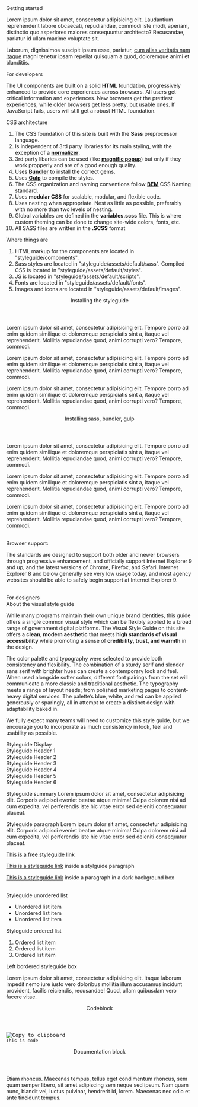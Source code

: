 <div class="title-1">Getting started</div>

<p class="styleguide__summary">Lorem ipsum dolor sit amet, consectetur adipisicing elit. Laudantium reprehenderit labore obcaecati, repudiandae, commodi iste modi, aperiam, distinctio quo asperiores maiores consequuntur architecto? Recusandae, pariatur id ullam maxime voluptate sit.</p>
<p class="styleguide__paragraph">Laborum, dignissimos suscipit ipsum esse, pariatur, <a href="#" class="styleguide__link">cum alias veritatis nam itaque</a> magni tenetur ipsam repellat quisquam a quod, doloremque animi et blanditiis.</p>

<div class="title-3 styleguide__text--blue">For developers</div>
<p class="styleguide__paragraph">The UI components are built on a solid <strong>HTML</strong> foundation, progressively enhanced to provide core experiences across browsers. All users get critical information and experiences. New browsers get the prettiest experiences, while older browsers get less pretty, but usable ones. If JavaScript fails, users will still get a robust HTML foundation.</p>

<div class="title-4">CSS architecture</div>
<ol class="styleguide__list">
    <li>The CSS foundation of this site is built with the <strong>Sass</strong> preprocessor language.</li>
    <li>Is independent of 3rd party libraries for its main styling, with the exception of a <a href="github.com/necolas/normalize.css" target="_blank"><strong>normalizer</strong></a>.</li>
    <li>3rd party libaries can be used (like <a href="http://dimsemenov.com/plugins/magnific-popup/" target="_blank"><strong>magnific popup</strong></a>) but only if they work propperly and are of a good enough quality.</li>
    <li>Uses <a href="http://bundler.io/" target="_blank"><strong>Bundler</strong></a> to install the correct gems.</li>
    <li>Uses <a href="http://gulpjs.com/" terget="_blank"><strong>Gulp</strong></a> to compile the styles.</li>
    <li>The CSS organization and naming conventions follow <a href="http://getbem.com/naming/" target="_blank"><strong>BEM</strong></a> CSS Naming standard.</li>
    <li>Uses <strong>modular CSS</strong> for scalable, modular, and flexible code.</li>
    <li>Uses nesting when appropriate. Nest as little as possible, preferably with no more than two levels of nesting.</li>
    <li>Global variables are defined in the <strong>variables.scss</strong> file. This is where custom theming can be done to change site-wide colors, fonts, etc.</li>
    <li>All SASS files are written in the <strong>.SCSS</strong> format</li>
</ol>

<div class="title-4">Where things are</div>
<ol class="styleguide__list">
    <li>HTML markup for the components are located in <span class="styleguide__code styleguide__code--simple">"styleguide/components"</span>.</li>
    <li>Sass styles are located in <span class="styleguide__code styleguide__code--simple">"styleguide/assets/default/sass"</span>. Compiled CSS is located in <span class="styleguide__code styleguide__code--simple">"styleguide/assets/default/styles"</span>.</li>
    <li>JS is located in <span class="styleguide__code styleguide__code--simple">"styleguide/assets/default/scripts"</span>.</li>
    <li>Fonts are located in <span class="styleguide__code styleguide__code--simple">"styleguide/assets/default/fonts"</span>.</li>
    <li>Images and icons are located in <span class="styleguide__code styleguide__code--simple">"styleguide/assets/default/images"</span>.</li>
</ol>

<div class="accordion" data-component="Application/Components/StyleguideAccordion">
    <header class="accordion__header">
        Installing the styleguide
    </header>
    <div class="accordion__content accordion__content--alt">
        <p class="styleguide__paragraph">Lorem ipsum dolor sit amet, consectetur adipisicing elit. Tempore porro ad enim quidem similique et doloremque perspiciatis sint a, itaque vel reprehenderit. Mollitia repudiandae quod, animi corrupti vero? Tempore, commodi.</p>
        <p class="styleguide__paragraph">Lorem ipsum dolor sit amet, consectetur adipisicing elit. Tempore porro ad enim quidem similique et doloremque perspiciatis sint a, itaque vel reprehenderit. Mollitia repudiandae quod, animi corrupti vero? Tempore, commodi.</p>
        <p class="styleguide__paragraph">Lorem ipsum dolor sit amet, consectetur adipisicing elit. Tempore porro ad enim quidem similique et doloremque perspiciatis sint a, itaque vel reprehenderit. Mollitia repudiandae quod, animi corrupti vero? Tempore, commodi.</p>
    </div>
</div>

<div class="accordion" data-component="Application/Components/StyleguideAccordion">
    <header class="accordion__header">
        Installing sass, bundler, gulp
    </header>
    <div class="accordion__content accordion__content--alt">
        <p class="styleguide__paragraph">Lorem ipsum dolor sit amet, consectetur adipisicing elit. Tempore porro ad enim quidem similique et doloremque perspiciatis sint a, itaque vel reprehenderit. Mollitia repudiandae quod, animi corrupti vero? Tempore, commodi.</p>
        <p class="styleguide__paragraph">Lorem ipsum dolor sit amet, consectetur adipisicing elit. Tempore porro ad enim quidem similique et doloremque perspiciatis sint a, itaque vel reprehenderit. Mollitia repudiandae quod, animi corrupti vero? Tempore, commodi.</p>
        <p class="styleguide__paragraph">Lorem ipsum dolor sit amet, consectetur adipisicing elit. Tempore porro ad enim quidem similique et doloremque perspiciatis sint a, itaque vel reprehenderit. Mollitia repudiandae quod, animi corrupti vero? Tempore, commodi.</p>
    </div>
</div>
<br>

<div class="title-4">Browser support:</div>
<p class="styleguide__paragraph">The standards are designed to support both older and newer browsers through progressive enhancement, and officially support Internet Explorer 9 and up, and the latest versions of Chrome, Firefox, and Safari. Internet Explorer 8 and below generally see very low usage today, and most agency websites should be able to safely begin support at Internet Explorer 9.</p>
<br>

<div class="title-3 styleguide__text--blue">For designers</div>
<div class="title-4">About the visual style guide</div>
<p class="styleguide__paragraph">While many programs maintain their own unique brand identities, this guide offers a single common visual style which can be flexibly applied to a broad range of government digital platforms. The Visual Style Guide on this site offers a <strong>clean, modern aesthetic</strong> that meets <strong>high standards of visual accessibility</strong> while promoting a sense of <strong>credibility, trust, and warmth</strong> in the design.</p>
<p class="styleguide__paragraph">The color palette and typography were selected to provide both consistency and flexibility. The combination of a sturdy serif and slender sans serif with brighter hues can create a contemporary look and feel. When used alongside softer colors, different font pairings from the set will communicate a more classic and traditional aesthetic. The typography meets a range of layout needs; from polished marketing pages to content-heavy digital services. The palette&rsquo;s blue, white, and red can be applied generously or sparingly, all in attempt to create a distinct design with adaptability baked in.</p>
<p class="styleguide__paragraph">We fully expect many teams will need to customize this style guide, but we encourage you to incorporate as much consistency in look, feel and usability as possible.</p>

<section class="styleguide__box styleguide__box--preview">
    <div class="title-display">Styleguide Display</div>
    <div class="title-1">Styleguide Header 1</div>
    <div class="title-2">Styleguide Header 2</div>
    <div class="title-3">Styleguide Header 3</div>
    <div class="title-4">Styleguide Header 4</div>
    <div class="title-5">Styleguide Header 5</div>
    <div class="title-6">Styleguide Header 6</div>
    <p class="styleguide__summary">Styleguide summary Lorem ipsum dolor sit amet, consectetur adipisicing elit. Corporis adipisci eveniet beatae atque minima! Culpa dolorem nisi ad cum expedita, vel perferendis iste hic vitae error sed deleniti consequatur placeat.</p>
    <p class="styleguide__paragraph">Styleguide paragraph Lorem ipsum dolor sit amet, consectetur adipisicing elit. Corporis adipisci eveniet beatae atque minima! Culpa dolorem nisi ad cum expedita, vel perferendis iste hic vitae error sed deleniti consequatur placeat.</p>
    <a href="#" class="styleguide__link">This is a free styleguide link</a>
    <p class="styleguide__paragraph"><a href="#" class="styleguide__link">This is a styleguide link</a> inside a stylguide paragraph</p>
    <div class="styleguide__box styleguide__box--padded styleguide__background--black">
        <p class="styleguide__paragraph styleguide__text--white">
            <a href="#" class="styleguide__link styleguide__link--dark">This is a styleguide link</a>
            inside a paragraph in a dark background box
        </p>
    </div>
    <br>
    <div class="styleguide__row">
        <div class="grid--v-large--styleguide__cols--6">
            <div class="title-6 title--bordered">Styleguide unordered list</div>
            <ul class="styleguide__list">
                <li>Unordered list item</li>
                <li>Unordered list item</li>
                <li>Unordered list item</li>
            </ul>
        </div>
        <div class="grid--v-large--styleguide__cols--6">
            <div class="title-6 title--bordered">Styleguide ordered list</div>
            <ol class="styleguide__list">
                <li>Ordered list item</li>
                <li>Ordered list item</li>
                <li>Ordered list item</li>
            </ol>
        </div>
    </div>
    <div class="styleguide__box styleguide__box--left-bordered">
        <div class="title-5">Left bordered styleguide box</div>
        <p class="styleguide__paragraph">Lorem ipsum dolor sit amet, consectetur adipisicing elit. Itaque laborum impedit nemo iure iusto vero doloribus mollitia illum accusamus incidunt provident, facilis reiciendis, recusandae! Quod, ullam quibusdam vero facere vitae.</p>
    </div>


</section>
<div class="accordion" data-component="Application/Components/StyleguideAccordion">
    <header class="accordion__header">
        Codeblock
    </header>
    <div class="accordion__content">
        <pre class="styleguide__code" data-component="Application/Components/Code"><div class="styleguide__button styleguide__button--copy tooltip" data-clipboard-target="#<?=$cur;?>"><img src="assets/default/images/svg/clippy.svg" alt="Copy to clipboard"></div><code>This is code</code></pre>
    </div>
</div>

<div class="accordion" data-component="Application/Components/StyleguideAccordion">
    <header class="accordion__header">
        Documentation block
    </header>
    <div class="accordion__content accordion__content--alt">
        Etiam rhoncus. Maecenas tempus, tellus eget condimentum rhoncus, sem quam semper libero, sit amet adipiscing sem neque sed ipsum. Nam quam nunc, blandit vel, luctus pulvinar, hendrerit id, lorem. Maecenas nec odio et ante tincidunt tempus.
    </div>
</div>

